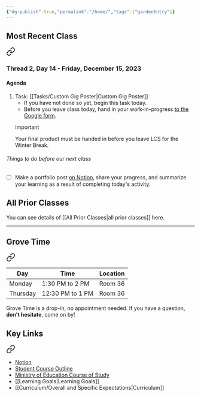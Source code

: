 ```yaml
---
{"dg-publish":true,"permalink":"/home/","tags":["gardenEntry"]}
---
```


## Most Recent Class

<div class="transclusion internal-embed is-loaded"><a class="markdown-embed-link" href="/thread-2/day-14/" aria-label="Open link"><svg xmlns="http://www.w3.org/2000/svg" width="24" height="24" viewBox="0 0 24 24" fill="none" stroke="currentColor" stroke-width="2" stroke-linecap="round" stroke-linejoin="round" class="svg-icon lucide-link"><path d="M10 13a5 5 0 0 0 7.54.54l3-3a5 5 0 0 0-7.07-7.07l-1.72 1.71"></path><path d="M14 11a5 5 0 0 0-7.54-.54l-3 3a5 5 0 0 0 7.07 7.07l1.71-1.71"></path></svg></a><div class="markdown-embed">




### Thread 2, Day 14 - Friday, December 15, 2023
#### Agenda
1. Task: [[Tasks/Custom Gig Poster\|Custom Gig Poster]]
	- If you have not done so yet, begin this task today.
	- Before you leave class today, hand in your work-in-progress [to the Google form](https://docs.google.com/forms/d/e/1FAIpQLScYEG6oLgAFN9DR16LC10Hkie5T75342qqwgCTxrKWbZ-GYLA/viewform).
	> [!IMPORTANT]
	> Your final product must be handed in before you leave LCS for the Winter Break.

###### Things to do before our next class
- [ ] Make a portfolio post [on Notion](https://notion.so), share your progress, and summarize your learning as a result of completing today's activity.

</div></div>
 
## All Prior Classes
You can see details of [[All Prior Classes\|all prior classes]] here.
___
## Grove Time

<div class="transclusion internal-embed is-loaded"><a class="markdown-embed-link" href="/grove-time/" aria-label="Open link"><svg xmlns="http://www.w3.org/2000/svg" width="24" height="24" viewBox="0 0 24 24" fill="none" stroke="currentColor" stroke-width="2" stroke-linecap="round" stroke-linejoin="round" class="svg-icon lucide-link"><path d="M10 13a5 5 0 0 0 7.54.54l3-3a5 5 0 0 0-7.07-7.07l-1.72 1.71"></path><path d="M14 11a5 5 0 0 0-7.54-.54l-3 3a5 5 0 0 0 7.07 7.07l1.71-1.71"></path></svg></a><div class="markdown-embed">




Day|Time|Location
-|-|-
Monday|1:30 PM to 2 PM|Room 36
Thursday|12:30 PM to 1 PM|Room 36

Grove Time is a drop-in, no appointment needed.
If you have a question, **don't hesitate**, come on by!

</div></div>

## Key Links

<div class="transclusion internal-embed is-loaded"><a class="markdown-embed-link" href="/key-links/" aria-label="Open link"><svg xmlns="http://www.w3.org/2000/svg" width="24" height="24" viewBox="0 0 24 24" fill="none" stroke="currentColor" stroke-width="2" stroke-linecap="round" stroke-linejoin="round" class="svg-icon lucide-link"><path d="M10 13a5 5 0 0 0 7.54.54l3-3a5 5 0 0 0-7.07-7.07l-1.72 1.71"></path><path d="M14 11a5 5 0 0 0-7.54-.54l-3 3a5 5 0 0 0 7.07 7.07l1.71-1.71"></path></svg></a><div class="markdown-embed">




- [Notion](https://notion.so)
- [Student Course Outline](https://bit.ly/lcscs23-g10-sco)
- [Ministry of Education Course of Study](https://bit.ly/lcscs23-g10-mco)
- [[Learning Goals\|Learning Goals]]
- [[Curriculum/Overall and Specific Expectations\|Curriculum]]

</div></div>
